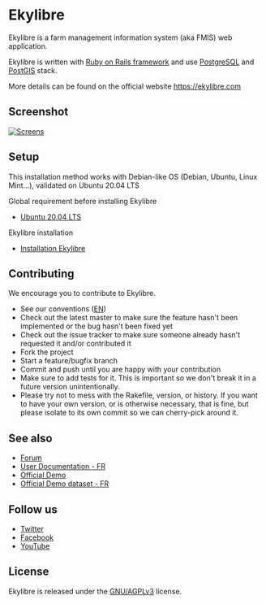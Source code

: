 # Ekylibre

Ekylibre is a farm management information system (aka FMIS) web application.

Ekylibre is written with [Ruby on Rails framework](https://rubyonrails.org/) and use
[PostgreSQL](https://www.postgresql.org/) and [PostGIS](https://postgis.net/) stack.

More details can be found on the official website https://ekylibre.com

## Screenshot

[![Screens](https://raw.github.com/ekylibre/ekylibre/master/doc/screenshots/screens.jpg)](https://raw.github.com/ekylibre/ekylibre/master/doc/screenshots/screens.png)

## Setup

This installation method works with Debian-like OS (Debian, Ubuntu, Linux Mint...), validated on Ubuntu 20.04 LTS

Global requirement before installing Ekylibre

* [Ubuntu 20.04 LTS](https://github.com/ekylibre/ekylibre/wiki/Base-ubuntu-20-04)

Ekylibre installation

* [Installation Ekylibre](https://github.com/ekylibre/ekylibre/wiki/Ekylibre-installation)

## Contributing

We encourage you to contribute to Ekylibre.

* See our conventions ([EN](https://github.com/ekylibre/ekylibre/wiki/Coding-conventions))
* Check out the latest master to make sure the feature hasn't been implemented
  or the bug hasn't been fixed yet
* Check out the issue tracker to make sure someone already hasn't requested it
  and/or contributed it
* Fork the project
* Start a feature/bugfix branch
* Commit and push until you are happy with your contribution
* Make sure to add tests for it. This is important so we don't break it in a
  future version unintentionally.
* Please try not to mess with the Rakefile, version, or history. If you want to
  have your own version, or is otherwise necessary, that is fine, but please
  isolate to its own commit so we can cherry-pick around it.

## See also

* [Forum](http://forum.ekylibre.org)
* [User Documentation - FR](https://doc.ekylibre.com/v2/fr/demarrage/)
* [Official Demo](http://demo.ekylibre.farm)
* [Official Demo dataset - FR](https://github.com/ekylibre/first_run-demo)

## Follow us

* [Twitter](https://twitter.com/Ekylibre)
* [Facebook](https://www.facebook.com/ekylibre)
* [YouTube](http://www.youtube.com/channel/UC_yYJGkq-aqC-So8DlXtM5g)

## License

Ekylibre is released under the [GNU/AGPLv3](http://opensource.org/licenses/AGPL-3.0)
license.
